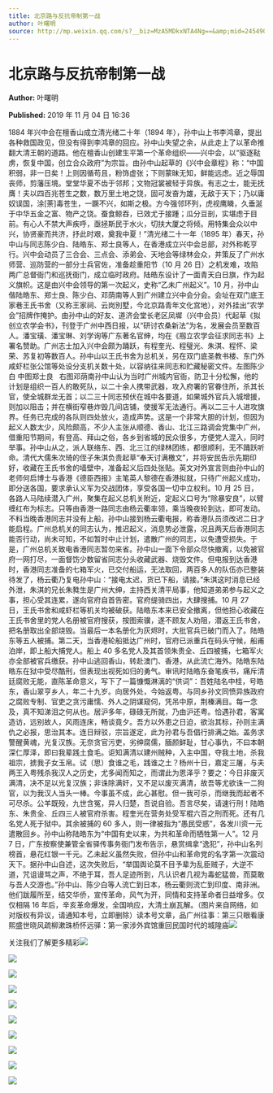 ```yaml
---
title: 北京路与反抗帝制第一战
author: 叶曙明
source: http://mp.weixin.qq.com/s?__biz=MzA5MDkxNTA4Ng==&amp;mid=2454908577&amp;idx=1&amp;sn=8c4e636fabfa538cc647000c05cd5fd0&amp;chksm=87a226c0b0d5afd6557362c284080c5e32f9e00f58cf3000f169489e615eddb2383abbd11de7#rd
---
```


# 北京路与反抗帝制第一战

**Author:** 叶曙明

**Published:** 2019 年 11 月 04 日 16:36

1884 年兴中会在檀香山成立清光绪二十年（1894 年），孙中山上书李鸿章，提出各种救国政见，但没有得到李鸿章的回应。孙中山失望之余，从此走上了以革命推翻大清王朝的道路。他在檀香山创建生平第一个革命组织——兴中会，以“驱逐鞑虏，恢复中国，创立合众政府”为宗旨。由孙中山起草的《兴中会章程》称：“中国积弱，非一日矣！上则因循苟且，粉饰虚张；下则蒙昧无知，鲜能远虑。近之辱国丧师，剪藩压境。堂堂华夏不齿于邻邦；文物冠裳被轻于异族。有志之士，能无抚膺！夫以四百兆苍生之数，数万里土地之饶，固可发奋为雄，无敌于天下；乃以庸奴误国，涂[荼]毒苍生，一蹶不兴，如斯之极。方今强邻环列，虎视鹰瞵，久垂涎于中华五金之富、物产之饶。蚕食鲸吞，已效尤于接踵；瓜分豆剖，实堪虑于目前。有心人不禁大声疾呼，亟拯斯民于水火，切扶大厦之将倾。用特集会众以中兴，协贤豪而共济，抒此时艰，奠我中夏！”清光绪二十一年（1895 年）春天，孙中山与同志陈少白、陆皓东、郑士良等人，在香港成立兴中会总部，对外称乾亨行。兴中会动员了三合会、三点会、添弟会、天地会等绿林会众，并策反了广州水师营、巡防营的一部分士兵官佐，准备趁重阳节（10 月 26 日）之机发难，攻陷两广总督衙门和巡抚衙门，成立临时政府。陆皓东设计了一面青天白日旗，作为起义旗帜。这是由兴中会领导的第一次起义，史称“乙未广州起义”。10 月，孙中山偕陆皓东、郑士良、陈少白、邓荫南等人到广州建立兴中会分会。会址在双门底王家巷王氏书舍（又称王家祠、云岗別墅，今北京路青年文化宫地），对外挂出“农学会”招牌作掩护。由孙中山的好友、道济会堂长老区凤墀（兴中会员）代起草《拟创立农学会书》，刊登于广州中西日报，以“研讨农桑新法”为名，发展会员至数百人。潘宝璜、潘宝琳、刘学询等广东著名官绅，均在《剏立农学会征求同志书》上署名赞助。广州志士加入兴中会颇为踊跃，有程奎光、程璧光、朱淇、程怀、梁荣、苏复初等数百人。孙中山以王氏书舍为总机关，另在双门底圣教书楼、东门外咸虾栏张公馆等处设分支机关数十处，以容纳往来同志和贮藏秘密文件。左图陈少白 中图郑士良   右图邓荫南孙中山认为当时广州城内官衙，防卫十分松懈，他的计划是组织一百人的敢死队，以二十余人携带武器，攻入府署的官眷住所，杀其长官，使全城群龙无首；以二三十同志预伏在城中各要道，如果城外官兵入城增援，则加以阻击；并在横街窄巷炸毁几间店铺，使援军无法通行。再以二三十人进攻旗界。任务已完成的各队则四处放火，造成声势。这是一个非常大胆的计划，但因为起义人数太少，风险颇高，不少人主张从顺德、香山、北江三路调会党集中广州，借重阳节期间，有登高、拜山之俗，各乡到省城的民众很多，方便党人混入，同时举事。孙中山从之，派人联络东、西、北三江的绿林团练，都很顺利，无不踊跃听命。清代大儒朱次琦的侄子朱淇负责起草“奉天讨满檄文”，并将安民告示先期印好，收藏在王氏书舍的墙壁中，准备起义后四处张贴。英文对外宣言则由孙中山的老师何启博士与香港《德臣西报》主笔英人黎德在香港拟就，只待广州起义成功，即分送各国，要求承认义军为交战团体，享受各国一切中立权利。10 月 25 日，各路人马陆续潜入广州，聚集在起义总机关附近，定起义口号为“除暴安良”，以臂缠红布为标志。只等由香港一路同志由杨云衢率领，乘当晚夜轮到达，即可发动。不料当晚香港同志并没有上船，孙中山接到杨云衢电报，称香港队员须改迟二日才能启程。广州总机关的同志认为，推迟起义，消息势必泄露，况且两天后香港同志能否行动，尚未可知，不如暂时中止计划，遣散广州的同志，以免遭受损失。于是，广州总机关致电香港同志暂勿来省。孙中山一面下令部众尽快撤离，以免被官府一网打尽，一面督饬少数留省同志分头收藏武器、烧毁文件。但电报到达香港时，香港同志准备的七箱军火，已交付船运，无法取回，两百多人的队伍亦已整装待发了，杨云衢乃复电孙中山：“接电太迟，货已下船，请接。”朱淇这时消息已经外泄，朱淇的兄长朱甤生是广州大绅，主持西关清平局事，他知道弟弟参与起义之事，担心受其连累，遂向官府自首告密。官府缇骑四出，大肆搜捕。10 月 27 日，王氏书舍和咸虾栏等机关均被破获。陆皓东本来已安全撤离，但他担心收藏在王氏书舍里的党人名册被官府搜获，按图索骥，遂不顾友人劝阻，潜返王氏书舍，把名册取出全部烧毁。当最后一本名册化为灰烬时，大批官兵已破门而入了。陆皓东等五人被捕。第二天，当香港轮船抵达广州时，官府已派重兵在码头守候，船甫泊岸，即上船大捕党人。船上 40 多名党人及其首领朱贵全、丘四被捕，七箱军火亦全部被官兵缴获。孙中山逃回香山，转赴澳门、香港，从此流亡海外。陆皓东陆皓东在狱中受尽酷刑，但表现出视死如归的勇气。审讯时陆皓东奋笔疾书，痛斥清廷腐败无能，直陈革命意义，写下了一篇慷慨淋漓的“供词”：吾姓陆名中桂，号皓东，香山翠亨乡人，年二十九岁。向居外处，今始返粤。与同乡孙文同愤异族政府之腐败专制、官吏之贪污庸懦、外人之阴谋窥伺，凭吊中原，荆榛满目。每一念及，真不知涕泪之何从也。居沪多年，碌碌无所就，乃由沪还粤。恰遇孙君，客寓造访，远别故人，风雨连床，畅谈竟夕。吾方以外患之日迫，欲治其标，孙则主满仇之必报，思治其本。连日辩驳，宗旨遂定，此为孙君与吾倡行排满之始。盖务求警醒黄魂，光复汉族。无奈贪官污吏，劣绅腐儒，腼颜鲜耻，甘心事仇，不曰本朝深仁厚泽，即曰我辈践土食毛。讵知满清以建州贼种，入主中国，夺我土地，杀我祖宗，掳我子女玉帛。试（思）食谁之毛，践谁之土？杨州十日，嘉定三屠，与夫两王入粤残杀我汉人之历史，尤多闻而知之，而谓此为恩泽乎？要之：今日非废灭满清，决不足以光复汉族；非诛除满奸，又不足以废灭满清，故吾等尤欲诛一二狗官，以为我汉人当头一棒。今事虽不成，此心甚慰。但一我可杀，而继我而起者不可尽杀。公羊既殁，九世含冤，异人归楚，吾说自验。吾言尽矣，请速行刑！陆皓东、朱贵全、丘四三人被官府杀害。程奎光在营务处受军棍六百之刑而死。还有几名党人死于狱中。其余被捕的 60 多人，则一律被指为“愚民受惑”，各发川资一元遣散回乡。孙中山称陆皓东为“中国有史以来，为共和革命而牺牲第一人”。12 月 7 日，广东按察使兼管全省驿传事务衙门发布告示，悬赏缉拿“逸犯”，孙中山名列榜首，悬花红银一千元。乙未起义虽然失败，但孙中山和革命党的名字第一次震动天下。据孙中山自述，这次失败后，“举国舆论莫不目予辈为乱臣贼子，大逆不道，咒诅谩骂之声，不绝于耳，吾人足迹所到，凡认识者几视为毒蛇猛兽，而莫敢与吾人交游也。”孙中山、陈少白等人流亡到日本，杨云衢则流亡到印度、南非洲。他们跋履所至，结交华侨，宣传革命，风气为开，同情和支持革命者日益增多。仅仅相隔 16 年后，辛亥革命爆发，全国响应，大清土崩瓦解。（图片来自网络，如对版权有异议，请通知本号，立即删除）读本号文章，品广州往事：第三只眼看康熙盛世晓风疏柳漱珠桥怀远驿：第一家涉外宾馆重回民国时代的城隍庙![](https://mmbiz.qpic.cn/mmbiz_jpg/PJWG74pLsMaphhmfnnDjpWL6E712TPy4MjuKmaP9XtgpicST9e3Om1Lne2Ox7Pj93rg1LiawrjDr0ymTPIIxu6Ug/640?wx_fmt=jpeg)

关注我们了解更多精彩![](https://mmbiz.qpic.cn/mmbiz_jpg/PJWG74pLsMaphhmfnnDjpWL6E712TPy4oXsVvQkJ9LXcq1pISrRElF4aqtDQiaYmtKRwFcl81oicxT6z2CBsuHrw/640?wx_fmt=jpeg)

![](https://mmbiz.qpic.cn/mmbiz_png/Ljib4So7yuWhcaQfvLv5qKeCrVRib9jXvhfL9tWM0y6wOrcM4q8p9U6TgsjvW5mTC6b06C3LubPYSzXbKnpPH4icg/640?wx_fmt=png)

![](https://mmbiz.qpic.cn/mmbiz_jpg/PJWG74pLsMaphhmfnnDjpWL6E712TPy40obE43Oyc4UGE8xiaEQqNj9oURwlMJYYf1JWo8RKzdAcbF3KZJBtJRA/640?wx_fmt=jpeg)

![](https://mmbiz.qpic.cn/mmbiz_jpg/PJWG74pLsMaphhmfnnDjpWL6E712TPy4mSopCfOTQUPGqeD2jU0McfaH4WQHsbo3LOg9wibia5GKY6PSkyx1PxSQ/640?wx_fmt=jpeg)

![](https://mmbiz.qpic.cn/mmbiz_jpg/PJWG74pLsMaphhmfnnDjpWL6E712TPy4mcdLbaZ4Y1uFjGbuXRBjHJqPic8apOAQcj5BThI1jicDM0jdsKkyYmuw/640?wx_fmt=jpeg)

![](https://mmbiz.qpic.cn/mmbiz_jpg/PJWG74pLsMaphhmfnnDjpWL6E712TPy45bY357iaXHsQ5mO17Hib1sH1ekKSJE2aNptUibAbwcsJnO9nJzlxKTGTA/640?wx_fmt=jpeg)

![](https://mmbiz.qpic.cn/mmbiz_jpg/PJWG74pLsMaphhmfnnDjpWL6E712TPy4tGhLEibeIpsSTpVwY2UQ6ricorD4sznRkttibyRFytwEZTuwgryeqkBxA/640?wx_fmt=jpeg)

![](https://mmbiz.qpic.cn/mmbiz_jpg/PJWG74pLsMaphhmfnnDjpWL6E712TPy4yyYh9O9oPhhT6BKiayiaf57NKedSXdxRYPbuicaRqkbD48Pb8icVgW7S5w/640?wx_fmt=jpeg)

![](https://mmbiz.qpic.cn/mmbiz_jpg/PJWG74pLsMaphhmfnnDjpWL6E712TPy4osYAGefXz2awjQEPB7npmeaaOBsdowVDv7IHepyakvjSZHxPDTpYIA/640?wx_fmt=jpeg)

![](https://mmbiz.qpic.cn/mmbiz_jpg/PJWG74pLsMYZ4BVPntjpAMoefDIoy9FMfrKicrmXNa7pber6sHOKfoaBbZ3IibhGCEp7ysOp0T5gf0Zf21KMy02g/640?wx_fmt=jpeg)

